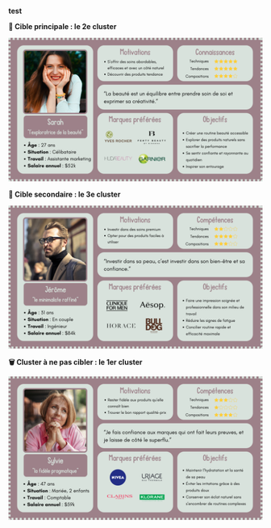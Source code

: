 **test**


**🎯 Cible principale : le 2e cluster**

<img src="https://github.com/HeloGlow/Portfolio/blob/main/Clustering%20de%20clients%20potentiels/Persona%202e%20cluster.png?raw=true" alt="bannière" width="600">

**🥈 Cible secondaire : le 3e cluster**

<img src="https://github.com/HeloGlow/Portfolio/blob/main/Clustering%20de%20clients%20potentiels/Persona%203e%20cluster.png?raw=true" alt="bannière" width="600">

**🗑️ Cluster à ne pas cibler : le 1er cluster**

<img src="https://github.com/HeloGlow/Portfolio/blob/main/Clustering%20de%20clients%20potentiels/Persona%201er%20cluster.png?raw=true" alt="bannière" width="600">
